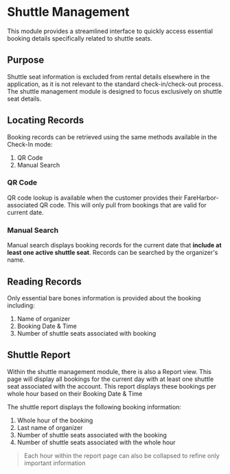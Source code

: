 # Shuttle Management
This module provides a streamlined interface to quickly access essential booking details specifically related to shuttle seats.

## Purpose
Shuttle seat information is excluded from rental details elsewhere in the application, as it is not relevant to the standard check-in/check-out process. The shuttle management module is designed to focus exclusively on shuttle seat details.

## Locating Records
Booking records can be retrieved using the same methods available in the Check-In mode:
1. QR Code
2. Manual Search

### QR Code
QR code lookup is available when the customer provides their FareHarbor-associated QR code. This will only pull from bookings that are valid for current date.

### Manual Search
Manual search displays booking records for the current date that **include at least one active shuttle seat**. Records can be searched by the organizer's name.

## Reading Records
Only essential bare bones information is provided about the booking including:
1. Name of organizer
2. Booking Date & Time
3. Number of shuttle seats associated with booking

## Shuttle Report
Within the shuttle management module, there is also a Report view. This page will display all bookings for the current day with at least one shuttle seat associated with the account. This report displays these bookings per whole hour based on their Booking Date & Time

The shuttle report displays the following booking information:
1. Whole hour of the booking
2. Last name of organizer
3. Number of shuttle seats associated with the booking
4. Number of shuttle seats associated with the whole hour

> Each hour within the report page can also be collapsed to refine only important information

